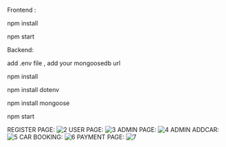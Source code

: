 Frontend :

npm install

npm start

Backend:

add .env file , add your mongoosedb url

npm install 

npm install dotenv

npm install mongoose 

npm start

REGISTER PAGE:
![2](https://github.com/user-attachments/assets/c7428276-5eb9-44ea-aa61-1af280529635)
USER PAGE:
![3](https://github.com/user-attachments/assets/3977826e-e0bb-4a16-85f0-422af09377bd)
ADMIN PAGE:
![4](https://github.com/user-attachments/assets/3a0fd74c-2c0e-4fc5-b8d4-d2c517b085a9)
ADMIN ADDCAR:
![5](https://github.com/user-attachments/assets/af0b7b2c-1e87-435d-a7b4-a11f20634d51)
CAR BOOKING:
![6](https://github.com/user-attachments/assets/d9fd8666-8d89-49b6-b8ec-db4381636fd9)
PAYMENT PAGE:
![7](https://github.com/user-attachments/assets/b6bf25a8-9d7f-4528-9aaf-b082cf5a6532)

